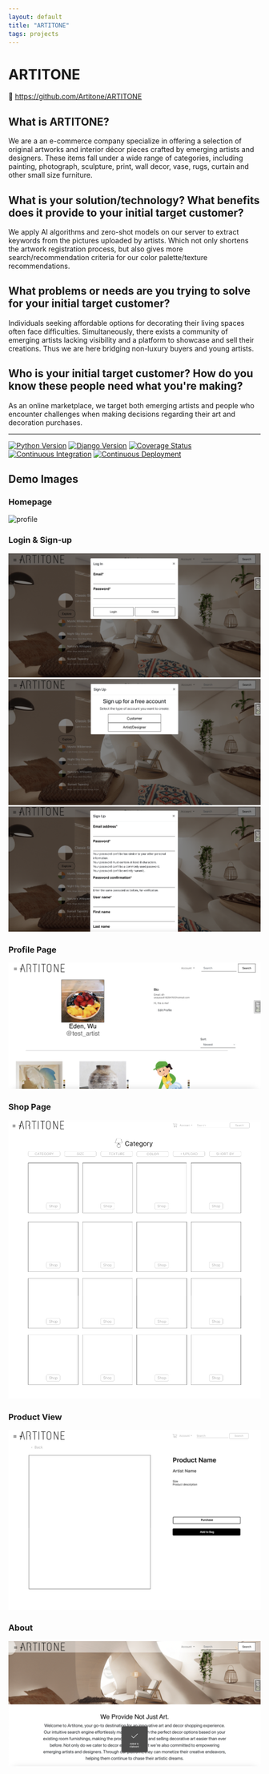 ```yaml
---
layout: default
title: "ARTITONE"
tags: projects
---
```


# ARTITONE

:link: https://github.com/Artitone/ARTITONE


## What is ARTITONE?
We are a an e-commerce company specialize in offering a selection of original artworks and interior décor pieces crafted by emerging artists and designers. These items fall under a wide range of categories, including painting, photograph, sculpture, print, wall decor, vase, rugs, curtain and other small size furniture.

## What is your solution/technology? What benefits does it provide to your initial target customer?
We apply AI algorithms and zero-shot models on our server to extract keywords from the pictures uploaded by artists. Which not only shortens the artwork registration process, but also gives more search/recommendation criteria for our color palette/texture recommendations.

## What problems or needs are you trying to solve for your initial target customer?
Individuals seeking affordable options for decorating their living spaces often face difficulties. Simultaneously, there exists a community of emerging artists lacking visibility and a platform to showcase and sell their creations. Thus we are here bridging non-luxury buyers and young artists.

## Who is your initial target customer? How do you know these people need what you're making?
As an online marketplace, we target both emerging artists and people who encounter challenges when making decisions regarding their art and decoration purchases. 


***

[![Python Version](https://img.shields.io/badge/python-3.7-brightgreen.svg)](https://python.org)
[![Django Version](https://img.shields.io/badge/django-3.2.8-brightgreen.svg)](https://djangoproject.com)
[![Coverage Status](https://coveralls.io/repos/github/Artitone/ARTITONE/badge.svg?t=0UBQcT)](https://coveralls.io/github/Artitone/ARTITONE)
[![Continuous Integration](https://github.com/Artitone/ARTITONE/actions/workflows/presubmit.yml/badge.svg?branch=main)](https://github.com/Artitone/ARTITONE/actions/workflows/presubmit.yml)
[![Continuous Deployment](https://github.com/Artitone/ARTITONE/actions/workflows/merge_deploy.yml/badge.svg?branch=main)](https://github.com/Artitone/ARTITONE/actions/workflows/merge_deploy.yml)


## Demo Images

### Homepage
![profile](/assets/img/artitone_images/image.png)

### Login & Sign-up
![profile](/assets/img/artitone_images/image-1.png)
![profile](/assets/img/artitone_images/image-2.png)
![profile](/assets/img/artitone_images/image-3.png)


### Profile Page
![profile](/assets/img/artitone_images/image-4.png)

### Shop Page
![profile](/assets/img/artitone_images/image-6.png)

### Product View
![profile](/assets/img/artitone_images/image-7.png)

### About
![profile](/assets/img/artitone_images/image-5.png)